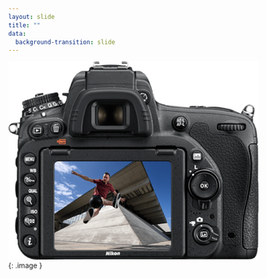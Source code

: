 ```yaml
---
layout: slide
title: ""
data:
  background-transition: slide
--- 
```



[![nikon](assets/images/nikon.png)](#){: .image }
